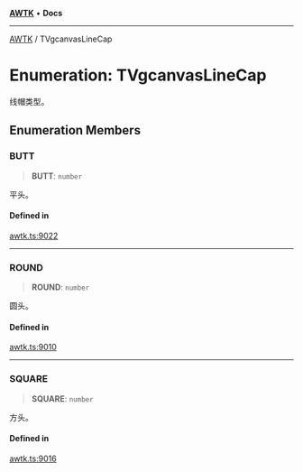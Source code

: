 [**AWTK**](../README.md) • **Docs**

***

[AWTK](../globals.md) / TVgcanvasLineCap

# Enumeration: TVgcanvasLineCap

线帽类型。

## Enumeration Members

### BUTT

> **BUTT**: `number`

平头。

#### Defined in

[awtk.ts:9022](https://github.com/zlgopen/awtk-binding/blob/f59cb588237dd9223284af0eed269ac285d66f8b/tools/code_gen/js/output/awtk.ts#L9022)

***

### ROUND

> **ROUND**: `number`

圆头。

#### Defined in

[awtk.ts:9010](https://github.com/zlgopen/awtk-binding/blob/f59cb588237dd9223284af0eed269ac285d66f8b/tools/code_gen/js/output/awtk.ts#L9010)

***

### SQUARE

> **SQUARE**: `number`

方头。

#### Defined in

[awtk.ts:9016](https://github.com/zlgopen/awtk-binding/blob/f59cb588237dd9223284af0eed269ac285d66f8b/tools/code_gen/js/output/awtk.ts#L9016)
